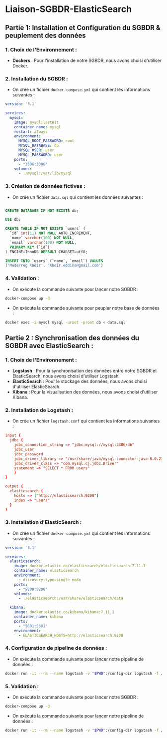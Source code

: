 # Liaison-SGBDR-ElasticSearch

## Partie 1: Installation et Configuration du SGBDR & peuplement des données

### 1. Choix de l'Environnement :

- **Dockers** : Pour l'installation de notre SGBDR, nous avons choisi d'utiliser Docker.

### 2. Installation du SGBDR :

- On crée un fichier `docker-compose.yml` qui contient les informations suivantes :

```yml
version: '3.1'

services:
  mysql:
    image: mysql:lastest
    container_name: mysql
    restart: always
    environment:
      MYSQL_ROOT_PASSWORD: root
      MYSQL_DATABASE: db
      MYSQL_USER: user
      MYSQL_PASSWORD: user
    ports:
      - "3306:3306"
    volumes:
      - ./mysql:/var/lib/mysql
```

### 3. Création de données fictives :

- On crée un fichier `data.sql` qui contient les données suivantes :

```sql

CREATE DATABASE IF NOT EXISTS db;

USE db;

CREATE TABLE IF NOT EXISTS `users` (
  `id` int(11) NOT NULL AUTO_INCREMENT,
  `name` varchar(100) NOT NULL,
  `email` varchar(100) NOT NULL,
  PRIMARY KEY (`id`)
) ENGINE=InnoDB DEFAULT CHARSET=utf8;

INSERT INTO `users` (`name`, `email`) VALUES
('Mederreg Kheir', 'Kheir.eddine@gmail.com')

```

### 4. Validation :

- On exécute la commande suivante pour lancer notre SGBDR :

```bash
docker-compose up -d
```

- On exécute la commande suivante pour peupler notre base de données :

```bash
docker exec -i mysql mysql -uroot -proot db < data.sql
```

## Partie 2 : Synchronisation des données du SGBDR avec ElasticSearch :

### 1. Choix de l'Environnement :

- **Logstash** : Pour la synchronisation des données entre notre SGBDR et ElasticSearch, nous avons choisi d'utiliser Logstash.
- **ElasticSearch** : Pour le stockage des données, nous avons choisi d'utiliser ElasticSearch.
- **Kibana** : Pour la visualisation des données, nous avons choisi d'utiliser Kibana.

### 2. Installation de Logstash :

- On crée un fichier `logstash.conf` qui contient les informations suivantes :

```conf
input {
  jdbc {
    jdbc_connection_string => "jdbc:mysql://mysql:3306/db"
    jdbc_user
    jdbc_password
    jdbc_driver_library => "/usr/share/java/mysql-connector-java-8.0.23.jar"
    jdbc_driver_class => "com.mysql.cj.jdbc.Driver"
    statement => "SELECT * FROM users"
    }
}

output {
  elasticsearch {
    hosts => ["http://elasticsearch:9200"]
    index => "users"
  }
}
```

### 3. Installation d'ElasticSearch :

- On crée un fichier `docker-compose.yml` qui contient les informations suivantes :

```yml
version: '3.1'

services:
  elasticsearch:
    image: docker.elastic.co/elasticsearch/elasticsearch:7.11.1
    container_name: elasticsearch
    environment:
      - discovery.type=single-node
    ports:
      - "9200:9200"
    volumes:
      - ./elasticsearch:/usr/share/elasticsearch/data

  kibana:
    image: docker.elastic.co/kibana/kibana:7.11.1
    container_name: kibana
    ports:
      - "5601:5601"
    environment:
      - ELASTICSEARCH_HOSTS=http://elasticsearch:9200
```

### 4. Configuration de pipeline de données :

- On exécute la commande suivante pour lancer notre pipeline de données :

```bash
docker run -it --rm --name logstash -v "$PWD":/config-dir logstash -f /config-dir/logstash.conf
```

### 5. Validation :

- On exécute la commande suivante pour lancer notre SGBDR :

```bash
docker-compose up -d
```

- On exécute la commande suivante pour lancer notre pipeline de données :

```bash
docker run -it --rm --name logstash -v "$PWD":/config-dir logstash -f /config-dir/logstash.conf
```
